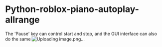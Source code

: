 # Python-roblox-piano-autoplay-allrange
The 'Pause' key can control start and stop, and the GUI interface can also do the same
![Uploading image.png…]()
